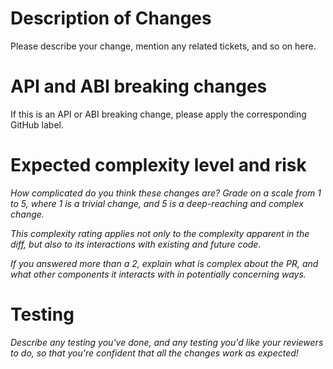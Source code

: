 # Description of Changes

Please describe your change, mention any related tickets, and so on here.

# API and ABI breaking changes

If this is an API or ABI breaking change, please apply the
corresponding GitHub label.

# Expected complexity level and risk

*How complicated do you think these changes are? Grade on a scale from 1 to 5,
where 1 is a trivial change, and 5 is a deep-reaching and complex change.*

*This complexity rating applies not only to the complexity apparent in the diff,
but also to its interactions with existing and future code.*

*If you answered more than a 2, explain what is complex about the PR,
and what other components it interacts with in potentially concerning ways.*

# Testing

*Describe any testing you've done, and any testing you'd like your reviewers to do,
so that you're confident that all the changes work as expected!*
